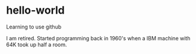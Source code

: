 # hello-world
Learning to use github

I am retired. Started programming back in 1960's when a IBM machine with 64K took up half a room.
